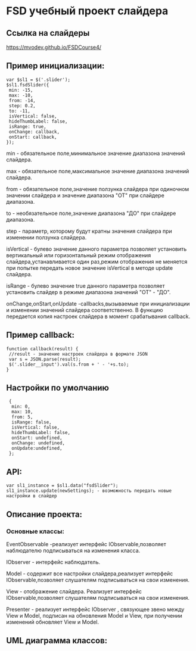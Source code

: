 # FSD учебный проект слайдера
## Ссылка на слайдеры
https://mvodev.github.io/FSDCourse4/
## Пример инициализации:
```
var $sl1 = $('.slider');
$sl1.fsdSlider({
 min: -15, 
 max: -10, 
 from: -14, 
 step: 0.2,
 to: -11,
 isVertical: false,
 hideThumbLabel: false,
 isRange: true,
 onChange: callback,
 onStart: callback,
});
```
min - обязательное поле,минимальное значение диапазона значений слайдера.

max - обязательное поле,максимальное значение диапазона значений слайдера.

from - обязательное поле,значение ползунка слайдера при одиночном значении слайдера
и значение диапазона "ОТ" при слайдере диапазона.

to - необязательное поле,значение диапазона "ДО" при слайдере диапазона.

step - параметр, которому будут кратны значения слайдера при изменении ползунка слайдера.

isVertical - булево значение данного параметра позволяет установить вертикальный или горизонтальный режим отображения слайдера,устанавливается один раз,режим отображения не меняется при попытке передать новое значение isVertical в методе update слайдера.

isRange - булево значение true данного параметра позволяет установить слайдер в режиме диапазона значений "ОТ" - "ДО".

onChange,onStart,onUpdate -callbacks,вызываемые при инициализации и изменении значений слайдера соответственно. В функцию передается копия настроек слайдера в момент срабатывания callback.

## Пример callback:
```
function callback(result) {
 //result - значение настроек слайдера в формате JSON
 var s = JSON.parse(result);
 $('.slider__input').val(s.from + ' - '+s.to);
}
```
## Настройки по умолчанию
```
 {
  min: 0,
  max: 10,
  from: 5,
  isRange: false,
  isVertical: false,
  hideThumbLabel: false,
  onStart: undefined,
  onChange: undefined,
  onUpdate:undefined,
 };
 ```
 ## API:
 ```
 var sl1_instance = $sl1.data("fsdSlider");
 sl1_instance.update(newSettings); - возможность передать новые настройки в слайдер
 ```
## Описание проекта:
### Основные классы:
 EventObservable -реализует интерфейс IObservable,позволяет наблюдателю подписываться на изменения класса.

 IObserver - интерфейс наблюдатель.

 Model - содержит все настройки слайдера,реализует интерфейс IObservable,позволяет слушателям подписываться на свои изменения.

 View - отображение слайдера. Реализует интерфейс IObservable,позволяет слушателям подписываться на свои изменения.

 Presenter - реализует интерфейс IObserver , связующее звено между View и Model, подписан на обновления Model и View, при получении изменений обновляет View и Model.

 ## UML диаграмма классов:
 
